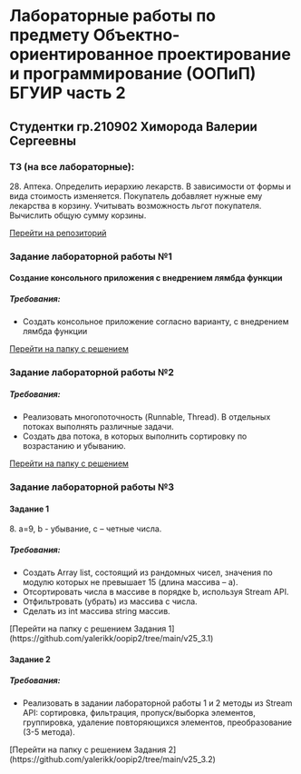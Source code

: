 # Лабораторные работы по предмету Объектно-ориентированное проектирование и программирование (ООПиП) БГУИР часть 2

<h2>Студентки гр.210902 Химорода Валерии Сергеевны</h2>

<h3>ТЗ (на все лабораторные):</h3>
28. Аптека. Определить иерархию лекарств. В зависимости от формы и вида стоимость изменяется. Покупатель добавляет нужные ему лекарства в корзину. Учитывать возможность льгот покупателя. Вычислить общую сумму корзины.

[Перейти на репозиторий](https://github.com/yalerikk/oopip2)

<h3>Задание лабораторной работы №1</h3>
<h4>Создание консольного приложения с внедрением лямбда функции</h4>

<h5>Требования:</h5>
<ul>
    <li>Создать консольное приложение согласно варианту, с внедрением лямбда функции </li>
</ul>

[Перейти на папку с решением](https://github.com/yalerikk/oopip2/tree/main/v28_1(akk))
<h3>Задание лабораторной работы №2</h3>
<h5>Требования:</h5>
<ul>
    <li>Реализовать многопоточность (Runnable, Thread). В отдельных потоках выполнять различные задачи.</li>
    <li>Создать два потока, в которых выполнить сортировку по возрастанию и убыванию.</li>
</ul>

[Перейти на папку с решением](https://github.com/yalerikk/oopip2/tree/main/v28_2)
<h3>Задание лабораторной работы №3</h3>
<h4>Задание 1</h4>
8. a=9, b - убывание, c – четные числа.

<h5>Требования:</h5>
<ul>
    <li>Создать Array list, состоящий из рандомных чисел, значения по модулю которых не превышает 15 (длина массива – a).</li>
    <li>Отсортировать числа в массиве в порядке b, используя Stream API.</li>
    <li>Отфильтровать (убрать) из массива c числа.</li>
    <li>Сделать из int массива string массив.</li>
</ul>
[Перейти на папку с решением Задания 1](https://github.com/yalerikk/oopip2/tree/main/v25_3.1)

<h4>Задание 2</h4>
<h5>Требования:</h5>
<ul>
    <li>Реализовать в задании лабораторной работы 1 и 2 методы из Stream API: сортировка, фильтрация, пропуск/выборка элементов, группировка, удаление повторяющихся элементов, преобразование (3-5 метода).</li>
</ul>
[Перейти на папку с решением Задания 2](https://github.com/yalerikk/oopip2/tree/main/v25_3.2)
